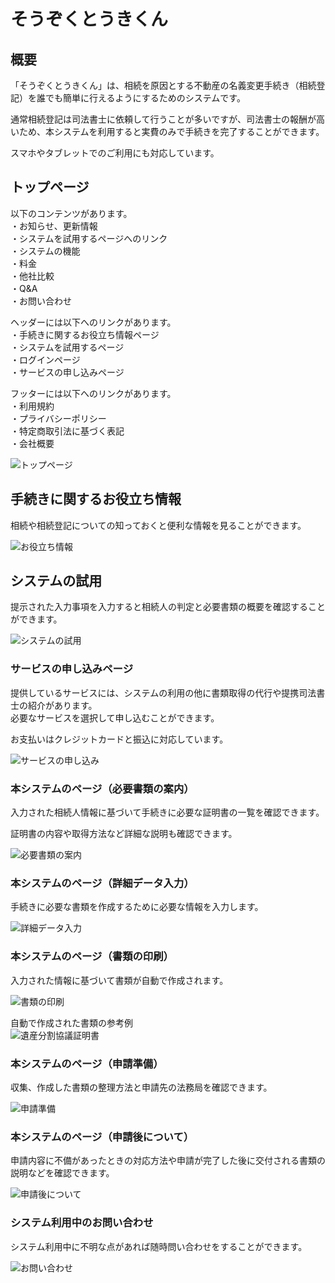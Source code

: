 # そうぞくとうきくん

## 概要

「そうぞくとうきくん」は、相続を原因とする不動産の名義変更手続き（相続登記）を誰でも簡単に行えるようにするためのシステムです。

通常相続登記は司法書士に依頼して行うことが多いですが、司法書士の報酬が高いため、本システムを利用すると実費のみで手続きを完了することができます。

スマホやタブレットでのご利用にも対応しています。

## トップページ
以下のコンテンツがあります。  
・お知らせ、更新情報  
・システムを試用するページへのリンク  
・システムの機能  
・料金  
・他社比較  
・Q&A  
・お問い合わせ  

ヘッダーには以下へのリンクがあります。  
・手続きに関するお役立ち情報ページ  
・システムを試用するページ  
・ログインページ  
・サービスの申し込みページ  

フッターには以下へのリンクがあります。  
・利用規約  
・プライバシーポリシー  
・特定商取引法に基づく表記  
・会社概要  

![トップページ](./toukiAi/static/toukiApp/img/top_page.png)


## 手続きに関するお役立ち情報
相続や相続登記についての知っておくと便利な情報を見ることができます。

![お役立ち情報](./toukiAi/static/toukiApp/img/useful_info.png)


## システムの試用
提示された入力事項を入力すると相続人の判定と必要書類の概要を確認することができます。

![システムの試用](./toukiAi/static/toukiApp/img/step_one_trial.png)


### サービスの申し込みページ
提供しているサービスには、システムの利用の他に書類取得の代行や提携司法書士の紹介があります。  
必要なサービスを選択して申し込むことができます。

お支払いはクレジットカードと振込に対応しています。

![サービスの申し込み](./toukiAi/static/toukiApp/img/service_application.png)


### 本システムのページ（必要書類の案内）
入力された相続人情報に基づいて手続きに必要な証明書の一覧を確認できます。

証明書の内容や取得方法など詳細な説明も確認できます。

![必要書類の案内](./toukiAi/static/toukiApp/img/step_two.png)


### 本システムのページ（詳細データ入力）
手続きに必要な書類を作成するために必要な情報を入力します。

![詳細データ入力](./toukiAi/static/toukiApp/img/step_three.png)


### 本システムのページ（書類の印刷）
入力された情報に基づいて書類が自動で作成されます。  

![書類の印刷](./toukiAi/static/toukiApp/img/step_four.png)

自動で作成された書類の参考例  
![遺産分割協議証明書](./toukiAi/static/toukiApp/img/step_four_division.png)


### 本システムのページ（申請準備）
収集、作成した書類の整理方法と申請先の法務局を確認できます。

![申請準備](./toukiAi/static/toukiApp/img/step_five.png)


### 本システムのページ（申請後について）
申請内容に不備があったときの対応方法や申請が完了した後に交付される書類の説明などを確認できます。

![申請後について](./toukiAi/static/toukiApp/img/step_six.png)


### システム利用中のお問い合わせ
システム利用中に不明な点があれば随時問い合わせをすることができます。

![お問い合わせ](./toukiAi/static/toukiApp/img/step_inquiry.png)
